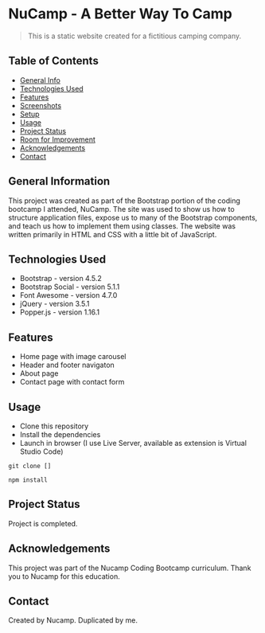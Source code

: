 # NuCamp - A Better Way To Camp
> This is a static website created for a fictitious camping company.


## Table of Contents
* [General Info](#general-information)
* [Technologies Used](#technologies-used)
* [Features](#features)
* [Screenshots](#screenshots)
* [Setup](#setup)
* [Usage](#usage)
* [Project Status](#project-status)
* [Room for Improvement](#room-for-improvement)
* [Acknowledgements](#acknowledgements)
* [Contact](#contact)
<!-- * [License](#license) -->


## General Information
This project was created as part of the Bootstrap portion of the coding bootcamp I attended, NuCamp.  The site was used to show us how to 
structure application files, expose us to many of the Bootstrap components, and teach us how to implement them using classes. The website
was written primarily in HTML and CSS with a little bit of JavaScript.

## Technologies Used
- Bootstrap - version 4.5.2
- Bootstrap Social - version 5.1.1
- Font Awesome - version 4.7.0
- jQuery - version 3.5.1
- Popper.js - version 1.16.1

## Features
- Home page with image carousel
- Header and footer navigaton
- About page
- Contact page with contact form

## Usage
- Clone this repository
- Install the dependencies
- Launch in browser (I use Live Server, available as extension is Virtual Studio Code)

`git clone []`

`npm install`

## Project Status
Project is completed.


## Acknowledgements
This project was part of the Nucamp Coding Bootcamp curriculum.
Thank you to Nucamp for this education.


## Contact
Created by Nucamp. Duplicated by me.

